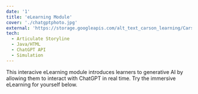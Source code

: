 ```yaml
---
date: '1'
title: 'eLearning Module'
cover: './chatgptphoto.jpg'
external: 'https://storage.googleapis.com/alt_text_carson_learning/Carson%20Learning%20Designs%20-%20ChatGPT%20Introduction/story.html'
tech:
  - Articulate Storyline
  - Java/HTML
  - ChatGPT API
  - Simulation
---
```


This interacive eLearning module introduces learners to generative AI by allowing them to interact with ChatGPT in real time. Try the immersive eLearning for yourself below.
